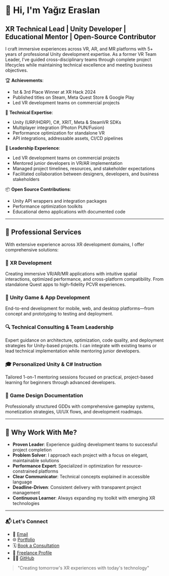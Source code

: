 # 👋 Hi, I'm Yağız Eraslan

## XR Technical Lead | Unity Developer | Educational Mentor | Open-Source Contributor

I craft immersive experiences across VR, AR, and MR platforms with 5+ years of professional Unity development expertise. As a former VR Team Leader, I've guided cross-disciplinary teams through complete project lifecycles while maintaining technical excellence and meeting business objectives.

🏆 **Achievements**: 
- 1st & 3rd Place Winner at XR Hack 2024
- Published titles on Steam, Meta Quest Store & Google Play
- Led VR development teams on commercial projects

🧰 **Technical Expertise**: 
- Unity (URP/HDRP), C#, XRIT, Meta & SteamVR SDKs
- Multiplayer integration (Photon PUN/Fusion)
- Performance optimization for standalone VR
- API integrations, addressable assets, CI/CD pipelines

👥 **Leadership Experience**:
- Led VR development teams on commercial projects
- Mentored junior developers in VR/AR implementation
- Managed project timelines, resources, and stakeholder expectations
- Facilitated collaboration between designers, developers, and business stakeholders

📦 **Open Source Contributions**:
- Unity API wrappers and integration packages
- Performance optimization toolkits
- Educational demo applications with documented code

---

## 💼 Professional Services

With extensive experience across XR development domains, I offer comprehensive solutions:

### 🥽 **XR Development**
Creating immersive VR/AR/MR applications with intuitive spatial interactions, optimized performance, and cross-platform compatibility. From standalone Quest apps to high-fidelity PCVR experiences.

### 📱 **Unity Game & App Development**
End-to-end development for mobile, web, and desktop platforms—from concept and prototyping to testing and deployment.

### 🔍 **Technical Consulting & Team Leadership**
Expert guidance on architecture, optimization, code quality, and deployment strategies for Unity-based projects. I can integrate with existing teams or lead technical implementation while mentoring junior developers.

### 🎓 **Personalized Unity & C# Instruction**
Tailored 1-on-1 mentoring sessions focused on practical, project-based learning for beginners through advanced developers.

### 📝 **Game Design Documentation**
Professionally structured GDDs with comprehensive gameplay systems, monetization strategies, UI/UX flows, and development roadmaps.

---

## 🌟 Why Work With Me?

- **Proven Leader**: Experience guiding development teams to successful project completion
- **Problem Solver**: I approach each project with a focus on elegant, maintainable solutions
- **Performance Expert**: Specialized in optimization for resource-constrained platforms
- **Clear Communicator**: Technical concepts explained in accessible language
- **Deadline-Driven**: Consistent delivery with transparent project management
- **Continuous Learner**: Always expanding my toolkit with emerging XR technologies

---

### 📬 Let's Connect

- 📧 [Email](mailto:yagizeraslan@gmail.com)
- 🌐 [Portfolio](https://tranquil-cello-083.notion.site/Yagiz-Eraslan-Portfolio-f3c86c6e1fe3488d9b9223810a11da1a?pvs=74)
- 🗓️ [Book a Consultation](https://calendly.com/yagizeraslan/30min)
- 💼 [Freelance Profile](https://www.upwork.com/freelancers/~0172bc179cabe5094a)
- 👨‍💻 [GitHub](https://github.com/yagizeraslan)

> "Creating tomorrow's XR experiences with today's technology"
